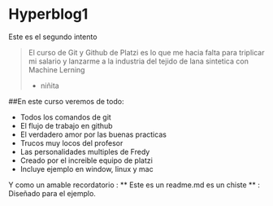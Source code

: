 # Hyperblog1
Este es el segundo intento
>El curso de Git y Github de Platzi es lo que me hacia falta para triplicar mi salario y lanzarme a la industria del tejido de lana sintetica con Machine Lerning
>- niñita

##En este curso veremos de todo:
* Todos los comandos de git
* El flujo de trabajo en github
* El verdadero amor por las buenas practicas
* Trucos muy locos del profesor
* Las personalidades multiples de Fredy
* Creado por el increible equipo de platzi
* Incluye ejemplo en window, linux y mac

Y como un amable recordatorio : ** Este es un readme.md es un chiste ** : Diseñado para el ejemplo.
